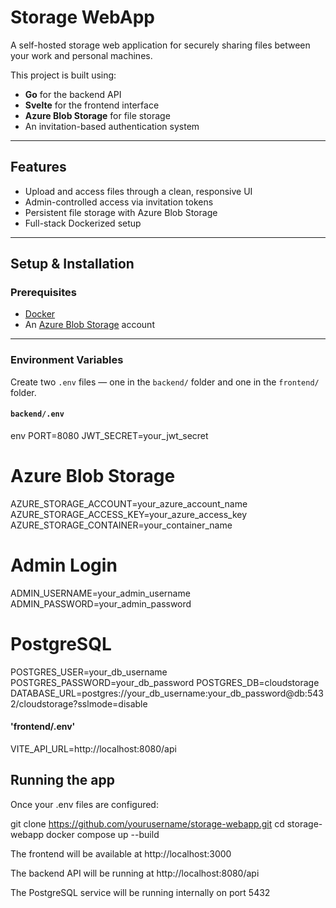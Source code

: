 # Storage WebApp

A self-hosted storage web application for securely sharing files between your work and personal machines.

This project is built using:
- **Go** for the backend API
- **Svelte** for the frontend interface
- **Azure Blob Storage** for file storage
- An invitation-based authentication system

---

## Features

- Upload and access files through a clean, responsive UI
- Admin-controlled access via invitation tokens
- Persistent file storage with Azure Blob Storage
- Full-stack Dockerized setup

---

##  Setup & Installation

### Prerequisites

- [Docker](https://www.docker.com/)
- An [Azure Blob Storage](https://azure.microsoft.com/en-us/products/storage/blobs/) account

---

### Environment Variables

Create two `.env` files — one in the `backend/` folder and one in the `frontend/` folder.

#### `backend/.env`

env
PORT=8080
JWT_SECRET=your_jwt_secret

# Azure Blob Storage
AZURE_STORAGE_ACCOUNT=your_azure_account_name
AZURE_STORAGE_ACCESS_KEY=your_azure_access_key
AZURE_STORAGE_CONTAINER=your_container_name

# Admin Login
ADMIN_USERNAME=your_admin_username
ADMIN_PASSWORD=your_admin_password

# PostgreSQL
POSTGRES_USER=your_db_username
POSTGRES_PASSWORD=your_db_password
POSTGRES_DB=cloudstorage
DATABASE_URL=postgres://your_db_username:your_db_password@db:5432/cloudstorage?sslmode=disable

#### 'frontend/.env'
VITE_API_URL=http://localhost:8080/api

## Running the app

Once your .env files are configured:

git clone https://github.com/yourusername/storage-webapp.git
cd storage-webapp
docker compose up --build

The frontend will be available at http://localhost:3000

The backend API will be running at http://localhost:8080/api

The PostgreSQL service will be running internally on port 5432


